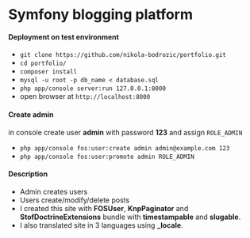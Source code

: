 # Symfony blogging platform

#### Deployment on test environment
* `git clone https://github.com/nikola-bodrozic/portfolio.git`
* `cd portfolio/`
* `composer install`
* `mysql -u root -p db_name < database.sql`
* `php app/console server:run 127.0.0.1:8000`
* open browser at `http://localhost:8000`

#### Create admin
in console create user **admin** with password **123** and assign `ROLE_ADMIN`
* `php app/console fos:user:create admin admin@example.com 123`
* `php app/console fos:user:promote admin ROLE_ADMIN`

#### Description
* Admin creates users
* Users create/modify/delete posts
* I created this site with **FOSUser**, **KnpPaginator** and **StofDoctrineExtensions** bundle with **timestampable** and **slugable**.
* I also translated site in 3 languages using **_locale**.